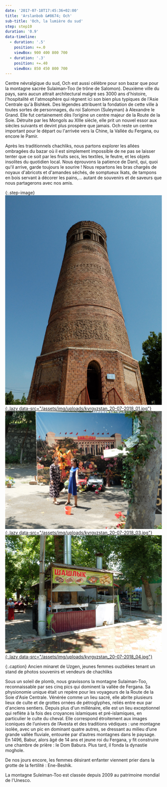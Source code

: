 ```yaml
---
date: '2017-07-18T17:45:36+02:00'
title: 'Arslanbob &#8674; Och'
sub-title: 'Och, la lumière du sud'
step: step10
duration: '0.9'
data-timeline:
  - duration: '.5'
    position: +=.0
    viewBox: 900 400 800 700
  - duration: '.3'
    position: +=.40
    viewBox: 850 450 800 700
---
```

Centre névralgique du sud, Och est aussi célèbre pour son bazar que pour la montagne sacrée Sulaiman-Too (le trône de Salomon).
Deuxième ville du pays, sans aucun attrait architectural malgré ses 3000 ans d'histoire, l'hospitalité et l'atmosphère qui règnent ici son bien plus typiques de l'Asie Centrale qu'à Bishkek.
Des légendes attribuent la fondation de cette ville à toutes sortes de personnages, du roi Salomon (Suleyman) à Alexandre le Grand. Elle fut certainement dès l’origine un centre majeur de la Route de la Soie. Détruite par les Mongols au XIIIe siècle, elle prit un nouvel essor aux siècles suivants et devint plus prospère que jamais.
Och reste un centre important pour le départ ou l'arrivée vers la Chine, la Vallée du Fergana, ou encore le Pamir.

Après les traditionnels chachliks, nous partons explorer les allées ombragées du bazar où il est simplement impossible de ne pas se laisser tenter que ce soit par les fruits secs, les textiles, le feutre, et les objets insolites du quotidien local. Nous éprouvons la patience de Danil, qui, quoi qu'il arrive, garde toujours le sourire ! Nous repartons les bras chargés de noyaux d'abricots et d'amandes séchés, de somptueux Ikats, de tampons en bois servant à décorer les pains,... autant de souvenirs et de saveurs que nous partagerons avec nos amis.

{:.step-image}
[![](/assets/img/uploads/kyrgyzstan_20-07-2018_01.jpg){:.lazy data-src="/assets/img/uploads/kyrgyzstan_20-07-2018_01.jpg"}](/assets/img/uploads/kyrgyzstan_20-07-2018_01.jpg "Ancien minaret de Uzgen")
[![](/assets/img/uploads/kyrgyzstan_20-07-2018_03.jpg){:.lazy data-src="/assets/img/uploads/kyrgyzstan_20-07-2018_03.jpg"}](/assets/img/uploads/kyrgyzstan_20-07-2018_03.jpg "Jeunes femmes ouzbèkes")
[![](/assets/img/uploads/kyrgyzstan_20-07-2018_04.jpg){:.lazy data-src="/assets/img/uploads/kyrgyzstan_20-07-2018_04.jpg"}](/assets/img/uploads/kyrgyzstan_20-07-2018_04.jpg "Vendeur de chachliks")

{:.caption}
Ancien minaret de Uzgen, jeunes femmes ouzbèkes tenant un stand de photos souvenirs et vendeurs de chachliks

Sous un soleil de plomb, nous gravissons la montagne Sulaiman-Too, reconnaissable par ses cinq pics qui dominent la vallée de Fergana. 
Sa physionomie unique était un repère pour les voyageurs de la Route de la Soie d'Asie Centrale.
Vénérée comme un lieu sacré, elle abrite plusieurs lieux de culte et de grottes ornées de pétroglyphes, reliés entre eux par d'anciens sentiers.
Depuis plus d'un millénaire, elle est un lieu exceptionnel qui reflète à la fois des croyances islamiques et pré-islamiques, en particulier le culte du cheval. Elle correspond étroitement aux images iconiques de l’univers de l’Avesta et des traditions védiques : une montagne isolée, avec un pic en dominant quatre autres, se dressant au milieu d’une grande vallée fluviale, entourée par d’autres montagnes dans le paysage.
En 1496, Babur, alors âgé de 14 ans et jeune roi du Fergana, y fit construire une chambre de prière : le Dom Babura. Plus tard, il fonda la dynastie moghole.

De nos jours encore, les femmes désirant enfanter viennent prier dans la grotte de la fertilité : Ene-Beshik.

La montagne Suleiman-Too est classée depuis 2009 au patrimoine mondial de l'Unesco.







